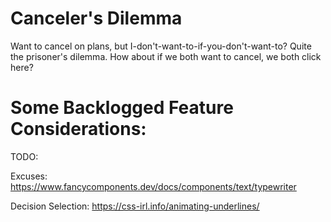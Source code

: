 # Canceler's Dilemma
Want to cancel on plans, but I-don't-want-to-if-you-don't-want-to? Quite the prisoner's dilemma. How about if we both want to cancel, we both click here?


# Some Backlogged Feature Considerations:

TODO: 

Excuses:
https://www.fancycomponents.dev/docs/components/text/typewriter

Decision Selection:
https://css-irl.info/animating-underlines/
